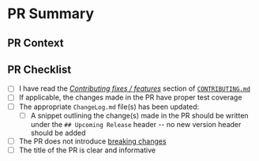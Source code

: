 <!-- Anything that looks like this is a comment and can't be seen after the Pull Request is created. -->

# PR Summary

<!-- Summarize your pull request between here and the checklist. -->

## PR Context

<!-- Provide a little reasoning as to why this pull request helps and why you have opened it. -->

## PR Checklist

- [ ] I have read the [_Contributing fixes / features_](../blob/master/CONTRIBUTING.md#submitting-changes) section of [`CONTRIBUTING.md`](../blob/master/CONTRIBUTING.md)
- [ ] If applicable, the changes made in the PR have proper test coverage
- [ ] The appropriate `ChangeLog.md` file(s) has been updated:
  - [ ] A snippet outlining the change(s) made in the PR should be written under the `## Upcoming Release` header -- no new version header should be added
- [ ] The PR does not introduce [breaking changes](../blob/master/documentation/breaking-changes/breaking-changes-definition.md)
- [ ] The title of the PR is clear and informative
